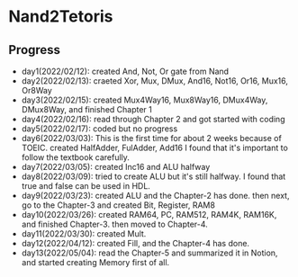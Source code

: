 # Nand2Tetoris
## Progress
* day1(2022/02/12):  created And, Not, Or gate from Nand
* day2(2022/02/13):  craeted Xor, Mux, DMux, And16, Not16, Or16, Mux16, Or8Way
* day3(2022/02/15):  created Mux4Way16, Mux8Way16, DMux4Way, DMux8Way, and finished Chapter 1
* day4(2022/02/16):  read through Chapter 2 and got started with coding
* day5(2022/02/17):  coded but no progress
* day6(2022/03/03):  This is the first time for about 2 weeks because of TOEIC. created HalfAdder, FulAdder, Add16
                     I found that it's important to follow the textbook carefully.
* day7(2022/03/05):  created Inc16 and ALU halfway
* day8(2022/03/09):  tried to create ALU but it's still halfway. I found that true and false can be used in HDL.
* day9(2022/03/23):  created ALU and the Chapter-2 has done. then next, go to the Chapter-3 and created Bit, Register, RAM8
* day10(2022/03/26): created RAM64, PC, RAM512, RAM4K, RAM16K, and finished Chapter-3. then moved to Chapter-4.
* day11(2022/03/30): created Mult.
* day12(2022/04/12): created Fill, and the Chapter-4 has done.
* day13(2022/05/04): read the Chapter-5 and summarized it in Notion, and started creating Memory first of all.